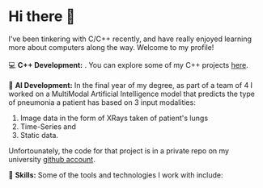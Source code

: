 # Hi there 👋

I've been tinkering with C/C++ recently, and have really enjoyed learning more about computers along the way. Welcome to my profile!
<br>
<br>
💻 **C++ Development:** . You can explore some of my C++ projects [here](https://github.com/mspaprika?tab=repositories).
<br>
<br>
🤖 **AI Development:** In the final year of my degree, as part of a team of 4 I worked on a MultiModal Artificial Intelligence model that predicts the type of pneumonia a patient has based on 3 input modalities:
1. Image data in the form of XRays taken of patient's lungs
2. Time-Series and
3. Static data.

Unfortounately, the code for that project is in a private repo on my university [github account](https://github.com/Gizs).

🔧 **Skills:** Some of the tools and technologies I work with include:

<!--
**AndreiTih/AndreiTih** is a ✨ _special_ ✨ repository because its `README.md` (this file) appears on your GitHub profile.

Here are some ideas to get you started:

- 🔭 I’m currently working on ...
- 🌱 I’m currently learning ...
- 👯 I’m looking to collaborate on ...
- 🤔 I’m looking for help with ...
- 💬 Ask me about ...
- 📫 How to reach me: ...
- 😄 Pronouns: ...
- ⚡ Fun fact: ...
-->
